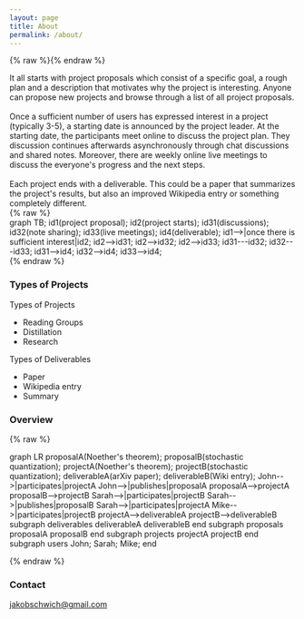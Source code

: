 ```yaml
---
layout: page
title: About
permalink: /about/
---
```


{% raw %}<script src="https://cdnjs.cloudflare.com/ajax/libs/mermaid/8.4.4/mermaid.min.js"></script>{% endraw %}


<div class="container" >
  <div class="row">
    <div class="col-6">
    It all starts with project proposals which consist of a specific goal, a rough plan and a description that motivates why the project is interesting. Anyone can propose new projects and browse through a list of all project proposals. <br><br> Once a sufficient number of users has expressed interest in a project (typically 3-5), a starting date is announced by the project leader. At the starting date, the participants meet online to discuss the project plan. They discussion continues afterwards asynchronously through chat discussions and shared notes. Moreover, there are weekly online live meetings to discuss the everyone's progress and the next steps. <br><br> Each project ends with a deliverable. This could be a paper that summarizes the project's results, but also an improved Wikipedia entry or something completely different.
    </div>
    <div class="col-6" style="maring: 0 auto;">
{% raw %}<div class="mermaid">
graph TB;
    id1(project proposal);
    id2(project starts);
    id31(discussions);
    id32(note sharing);
    id33(live meetings);
    id4(deliverable);
    id1-->|once there is sufficient interest|id2;
    id2-->id31;
    id2-->id32;
    id2-->id33;
    id31---id32;
    id32---id33;
    id31-->id4;
    id32-->id4;
    id33-->id4;
</div>{% endraw %}
    </div>
  </div>
</div>






### Types of Projects


<div class="container" >
  <div class="row">
    <div class="col-4">
      Types of Projects
      <ul>
        <li>Reading Groups</li>
        <li>Distillation</li>
        <li>Research</li>
      </ul>
    </div>
    <div class="col-4">
     Types of Deliverables
      <ul>
        <li>Paper</li>
        <li>Wikipedia entry</li>
        <li>Summary</li>
      </ul>
    </div>
    <div class="col-4">
    </div>
  </div>
</div>




### Overview

{% raw %}<div class="mermaid">
graph LR
    proposalA(Noether's theorem);
    proposalB(stochastic quantization);
    projectA(Noether's theorem);
    projectB(stochastic quantization);
    deliverableA(arXiv paper);
    deliverableB(Wiki entry);
    John-->|participates|projectA
    John-->|publishes|proposalA
    proposalA-->projectA
    proposalB-->projectB
    Sarah-->|participates|projectB
    Sarah-->|publishes|proposalB
    Sarah-->|participates|projectA
    Mike-->|participates|projectB
    projectA-->deliverableA
    projectB-->deliverableB
    subgraph deliverables
    deliverableA 
    deliverableB
    end
    subgraph proposals
    proposalA
    proposalB
    end
    subgraph projects
    projectA
    projectB
    end
    subgraph users
   John;
   Sarah;
    Mike;
    end
</div>{% endraw %}


### Contact

[jakobschwich@gmail.com](mailto:jakobschwich@gmail.com)
